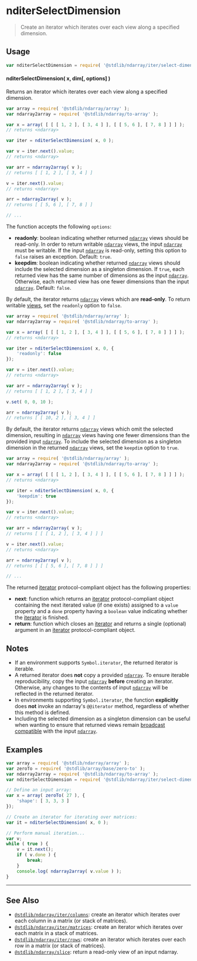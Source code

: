 <!--

@license Apache-2.0

Copyright (c) 2024 The Stdlib Authors.

Licensed under the Apache License, Version 2.0 (the "License");
you may not use this file except in compliance with the License.
You may obtain a copy of the License at

   http://www.apache.org/licenses/LICENSE-2.0

Unless required by applicable law or agreed to in writing, software
distributed under the License is distributed on an "AS IS" BASIS,
WITHOUT WARRANTIES OR CONDITIONS OF ANY KIND, either express or implied.
See the License for the specific language governing permissions and
limitations under the License.

-->

# nditerSelectDimension

> Create an iterator which iterates over each view along a specified dimension.

<!-- Section to include introductory text. Make sure to keep an empty line after the intro `section` element and another before the `/section` close. -->

<section class="intro">

</section>

<!-- /.intro -->

<!-- Package usage documentation. -->

<section class="usage">

## Usage

```javascript
var nditerSelectDimension = require( '@stdlib/ndarray/iter/select-dimension' );
```

#### nditerSelectDimension( x, dim\[, options] )

Returns an iterator which iterates over each view along a specified dimension.

```javascript
var array = require( '@stdlib/ndarray/array' );
var ndarray2array = require( '@stdlib/ndarray/to-array' );

var x = array( [ [ [ 1, 2 ], [ 3, 4 ] ], [ [ 5, 6 ], [ 7, 8 ] ] ] );
// returns <ndarray>

var iter = nditerSelectDimension( x, 0 );

var v = iter.next().value;
// returns <ndarray>

var arr = ndarray2array( v );
// returns [ [ 1, 2 ], [ 3, 4 ] ]

v = iter.next().value;
// returns <ndarray>

arr = ndarray2array( v );
// returns [ [ 5, 6 ], [ 7, 8 ] ]

// ...
```

The function accepts the following `options`:

-   **readonly**: boolean indicating whether returned [`ndarray`][@stdlib/ndarray/ctor] views should be read-only. In order to return writable [`ndarray`][@stdlib/ndarray/ctor] views, the input [`ndarray`][@stdlib/ndarray/ctor] must be writable. If the input [`ndarray`][@stdlib/ndarray/ctor] is read-only, setting this option to `false` raises an exception. Default: `true`.
-   **keepdim**: boolean indicating whether returned [`ndarray`][@stdlib/ndarray/ctor] views should include the selected dimension as a singleton dimension. If `true`, each returned view has the same number of dimensions as the input [`ndarray`][@stdlib/ndarray/ctor]. Otherwise, each returned view has one fewer dimensions than the input [`ndarray`][@stdlib/ndarray/ctor]. Default: `false`.

By default, the iterator returns [`ndarray`][@stdlib/ndarray/ctor] views which are **read-only**. To return writable [views][@stdlib/ndarray/slice], set the `readonly` option to `false`.

```javascript
var array = require( '@stdlib/ndarray/array' );
var ndarray2array = require( '@stdlib/ndarray/to-array' );

var x = array( [ [ [ 1, 2 ], [ 3, 4 ] ], [ [ 5, 6 ], [ 7, 8 ] ] ] );
// returns <ndarray>

var iter = nditerSelectDimension( x, 0, {
    'readonly': false
});

var v = iter.next().value;
// returns <ndarray>

var arr = ndarray2array( v );
// returns [ [ 1, 2 ], [ 3, 4 ] ]

v.set( 0, 0, 10 );

arr = ndarray2array( v );
// returns [ [ 10, 2 ], [ 3, 4 ] ]
```

By default, the iterator returns [`ndarray`][@stdlib/ndarray/ctor] views which omit the selected dimension, resulting in [`ndarray`][@stdlib/ndarray/ctor] views having one fewer dimensions than the provided input [`ndarray`][@stdlib/ndarray/ctor]. To include the selected dimension as a singleton dimension in the returned [`ndarray`][@stdlib/ndarray/ctor] views, set the `keepdim` option to `true`.

```javascript
var array = require( '@stdlib/ndarray/array' );
var ndarray2array = require( '@stdlib/ndarray/to-array' );

var x = array( [ [ [ 1, 2 ], [ 3, 4 ] ], [ [ 5, 6 ], [ 7, 8 ] ] ] );
// returns <ndarray>

var iter = nditerSelectDimension( x, 0, {
    'keepdim': true
});

var v = iter.next().value;
// returns <ndarray>

var arr = ndarray2array( v );
// returns [ [ [ 1, 2 ], [ 3, 4 ] ] ]

v = iter.next().value;
// returns <ndarray>

arr = ndarray2array( v );
// returns [ [ [ 5, 6 ], [ 7, 8 ] ] ]

// ...
```

The returned [iterator][mdn-iterator-protocol] protocol-compliant object has the following properties:

-   **next**: function which returns an [iterator][mdn-iterator-protocol] protocol-compliant object containing the next iterated value (if one exists) assigned to a `value` property and a `done` property having a `boolean` value indicating whether the [iterator][mdn-iterator-protocol] is finished.
-   **return**: function which closes an [iterator][mdn-iterator-protocol] and returns a single (optional) argument in an [iterator][mdn-iterator-protocol] protocol-compliant object.

</section>

<!-- /.usage -->

<!-- Package usage notes. Make sure to keep an empty line after the `section` element and another before the `/section` close. -->

<section class="notes">

## Notes

-   If an environment supports `Symbol.iterator`, the returned iterator is iterable.
-   A returned iterator does **not** copy a provided [`ndarray`][@stdlib/ndarray/ctor]. To ensure iterable reproducibility, copy the input [`ndarray`][@stdlib/ndarray/ctor] **before** creating an iterator. Otherwise, any changes to the contents of input [`ndarray`][@stdlib/ndarray/ctor] will be reflected in the returned iterator.
-   In environments supporting `Symbol.iterator`, the function **explicitly** does **not** invoke an ndarray's `@@iterator` method, regardless of whether this method is defined.
-   Including the selected dimension as a singleton dimension can be useful when wanting to ensure that returned views remain [broadcast compatible][@stdlib/ndarray/base/broadcast-shapes] with the input [`ndarray`][@stdlib/ndarray/ctor].

</section>

<!-- /.notes -->

<!-- Package usage examples. -->

<section class="examples">

## Examples

<!-- eslint no-undef: "error" -->

```javascript
var array = require( '@stdlib/ndarray/array' );
var zeroTo = require( '@stdlib/array/base/zero-to' );
var ndarray2array = require( '@stdlib/ndarray/to-array' );
var nditerSelectDimension = require( '@stdlib/ndarray/iter/select-dimension' );

// Define an input array:
var x = array( zeroTo( 27 ), {
    'shape': [ 3, 3, 3 ]
});

// Create an iterator for iterating over matrices:
var it = nditerSelectDimension( x, 0 );

// Perform manual iteration...
var v;
while ( true ) {
    v = it.next();
    if ( v.done ) {
        break;
    }
    console.log( ndarray2array( v.value ) );
}
```

</section>

<!-- /.examples -->

<!-- Section to include cited references. If references are included, add a horizontal rule *before* the section. Make sure to keep an empty line after the `section` element and another before the `/section` close. -->

<section class="references">

</section>

<!-- /.references -->

<!-- Section for related `stdlib` packages. Do not manually edit this section, as it is automatically populated. -->

<section class="related">

* * *

## See Also

-   <span class="package-name">[`@stdlib/ndarray/iter/columns`][@stdlib/ndarray/iter/columns]</span><span class="delimiter">: </span><span class="description">create an iterator which iterates over each column in a matrix (or stack of matrices).</span>
-   <span class="package-name">[`@stdlib/ndarray/iter/matrices`][@stdlib/ndarray/iter/matrices]</span><span class="delimiter">: </span><span class="description">create an iterator which iterates over each matrix in a stack of matrices.</span>
-   <span class="package-name">[`@stdlib/ndarray/iter/rows`][@stdlib/ndarray/iter/rows]</span><span class="delimiter">: </span><span class="description">create an iterator which iterates over each row in a matrix (or stack of matrices).</span>
-   <span class="package-name">[`@stdlib/ndarray/slice`][@stdlib/ndarray/slice]</span><span class="delimiter">: </span><span class="description">return a read-only view of an input ndarray.</span>

</section>

<!-- /.related -->

<!-- Section for all links. Make sure to keep an empty line after the `section` element and another before the `/section` close. -->

<section class="links">

[mdn-iterator-protocol]: https://developer.mozilla.org/en-US/docs/Web/JavaScript/Reference/Iteration_protocols#The_iterator_protocol

[@stdlib/ndarray/ctor]: https://github.com/stdlib-js/ndarray/tree/main/ctor

[@stdlib/ndarray/slice]: https://github.com/stdlib-js/ndarray/tree/main/slice

[@stdlib/ndarray/base/broadcast-shapes]: https://github.com/stdlib-js/ndarray/tree/main/base/broadcast-shapes

<!-- <related-links> -->

[@stdlib/ndarray/iter/columns]: https://github.com/stdlib-js/ndarray/tree/main/iter/columns

[@stdlib/ndarray/iter/matrices]: https://github.com/stdlib-js/ndarray/tree/main/iter/matrices

[@stdlib/ndarray/iter/rows]: https://github.com/stdlib-js/ndarray/tree/main/iter/rows

<!-- </related-links> -->

</section>

<!-- /.links -->
